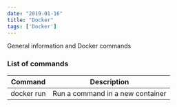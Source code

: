```yaml
---
date: "2019-01-16"
title: "Docker"
tags: ['Docker']
---
```

General information and Docker commands

### List of commands

|Command|Description|
|---|---|
|docker run|Run a command in a new container|

